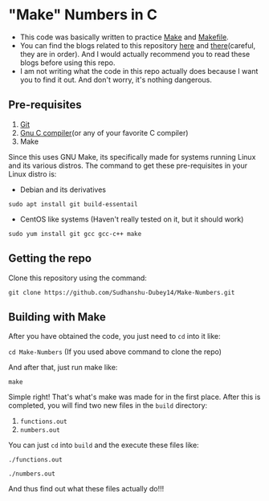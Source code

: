 # "Make" Numbers in C

- This code was basically written to practice [Make](https://www.gnu.org/software/make/) and [Makefile](https://en.m.wikipedia.org/wiki/Makefile).
- You can find the blogs related to this repository [here](https://hacksd.wordpress.com/2018/06/19/make/) and [there](https://hacksd.wordpress.com/2018/07/26/recursive-make/)(careful, they are in order). And I would actually recommend you to read these blogs before using this repo.
- I am not writing what the code in this repo actually does because I want you to find it out. And don't worry, it's nothing dangerous.

## Pre-requisites

1. [Git](https://git-scm.com/)
1. [Gnu C compiler](https://gcc.gnu.org/)(or any of your favorite C compiler)
1. Make

Since this uses GNU Make, its specifically made for systems running Linux and its various distros. The command to get these pre-requisites in your Linux distro is:

* Debian and its derivatives

``sudo apt install git build-essentail``

* CentOS like systems (Haven't really tested on it, but it should work)

``sudo yum install git gcc gcc-c++ make``

## Getting the repo

Clone this repository using the command:

``git clone https://github.com/Sudhanshu-Dubey14/Make-Numbers.git``

## Building with Make

After you have obtained the code, you just need to ``cd`` into it like:

``cd Make-Numbers`` (If you used above command to clone the repo)

And after that, just run make like:

``make``

Simple right! That's what's make was made for in the first place. After this is completed, you will find two new files in the ``build`` directory:

1. ``functions.out``
1. ``numbers.out``

You can just ``cd`` into ``build`` and the execute these files like:

``./functions.out``

``./numbers.out``

And thus find out what these files actually do!!!

